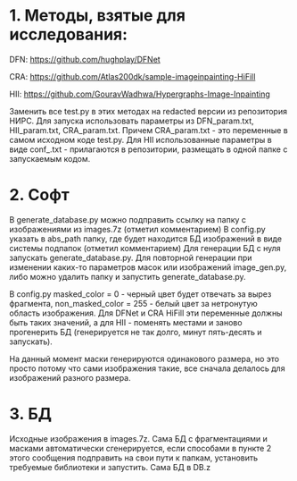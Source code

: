 # 1. Методы, взятые для исследования:

DFN: https://github.com/hughplay/DFNet

CRA: https://github.com/Atlas200dk/sample-imageinpainting-HiFill

HII: https://github.com/GouravWadhwa/Hypergraphs-Image-Inpainting

Заменить все test.py в этих методах на redacted версии из репозитория НИРС. Для запуска использовать параметры из DFN_param.txt, HII_param.txt, CRA_param.txt. Причем CRA_param.txt - это переменные в самом исходном коде test.py. Для HII использованные параметры в виде conf_<name>.txt - прилагаются в репозитории, размещать в одной папке с запускаемым кодом.

# 2. Софт
В generate_database.py можно подправить ссылку на папку с изображениями из images.7z (отметил комментарием) 
В config.py указать в abs_path папку, где будет находится БД изображений в виде системы подпапок (отметил комментарием)
Для генерации БД с нуля запускать generate_database.py. 
Для повторной генерации при изменении каких-то параметров масок или изображений image_gen.py, 
либо можно удалить папку и запустить generate_database.py.

В config.py masked_color = 0 - черный цвет будет отвечать за вырез фрагмента, non_masked_color = 255 - белый цвет за нетронутую область изображения. 
Для DFNet и CRA HiFill эти переменные должны быть таких значений, а для HII - поменять местами и заново прогенерить БД 
(генерируется не так долго, минут пять-десять и запускать). 

На данный момент маски генерируются одинакового размера, но это просто потому что сами изображения такие, все сначала делалось для изображений разного размера.


# 3. БД

Исходные изображения в images.7z. Сама БД с фрагментациями и масками автоматически сгенерируется, 
если способами в пункте 2 этого сообщения подправить на свои пути к папкам, установить требуемые библиотеки и запустить. Сама БД в DB.z
